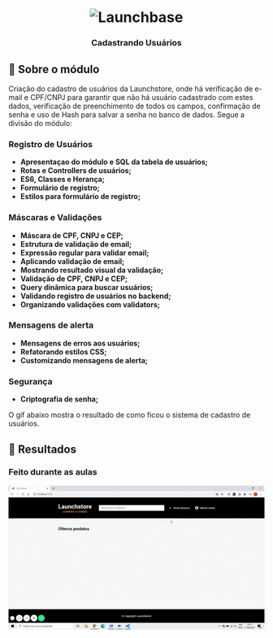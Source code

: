 <h1 align="center">
    <img alt="Launchbase" src="https://storage.googleapis.com/golden-wind/bootcamp-launchbase/logo.png" width="400px" />
</h1>

<h3 align="center">
  Cadastrando Usuários
</h3>

## :rocket: Sobre o módulo

Criação do cadastro de usuários da Launchstore, onde há verificação de e-mail e CPF/CNPJ para garantir que não há usuário cadastrado com estes dados, verificação de preenchimento de todos os campos, confirmação de senha e uso de Hash para salvar a senha no banco de dados. Segue a divisão do módulo:

### Registro de Usuários 

- **Apresentaçao do módulo e SQL da tabela de usuários;**
- **Rotas e Controllers de usuários;**
- **ES6, Classes e Herança;**
- **Formulário de registro;**
- **Estilos para formulário de registro;**

### Máscaras e Validações

- **Máscara de CPF, CNPJ e CEP;**
- **Estrutura de validação de email;**
- **Expressão regular para validar email;**
- **Aplicando validação de email;**
- **Mostrando resultado visual da validação;**
- **Validação de CPF, CNPJ e CEP;**
- **Query dinâmica para buscar usuários;**
- **Validando registro de usuários no backend;**
- **Organizando validações com validators;**

### Mensagens de alerta

- **Mensagens de erros aos usuários;**
- **Refatorando estilos CSS;**
- **Customizando mensagens de alerta;**

### Segurança

- **Criptografia de senha;**

O gif abaixo mostra o resultado de como ficou o sistema de cadastro de usuários.

## :rocket: Resultados

### Feito durante as aulas

<img alt="" src="./cadastrando-usuarios/public/gif/launchstore-cadastro.gif" width="600px"/>

